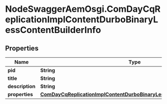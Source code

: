 # NodeSwaggerAemOsgi.ComDayCqReplicationImplContentDurboBinaryLessContentBuilderInfo

## Properties
Name | Type | Description | Notes
------------ | ------------- | ------------- | -------------
**pid** | **String** |  | [optional] 
**title** | **String** |  | [optional] 
**description** | **String** |  | [optional] 
**properties** | [**ComDayCqReplicationImplContentDurboBinaryLessContentBuilderProperties**](ComDayCqReplicationImplContentDurboBinaryLessContentBuilderProperties.md) |  | [optional] 


